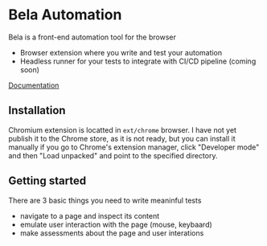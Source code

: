 # Bela Automation

Bela is a front-end automation tool for the browser
- Browser extension where you write and test your automation
- Headless runner for your tests to integrate with CI/CD pipeline (coming soon)

[Documentation](docs#documentation)

## Installation

Chromium extension is locatted in `ext/chrome` browser. I have not yet publish it to the Chrome store, as it is not ready, but you can install it manually if you go to Chrome's extension manager, click "Developer mode" and then "Load unpacked" and point to the specified directory.

## Getting started

There are 3 basic things you need to write meaninful tests
- navigate to a page and inspect its content
- emulate user interaction with the page (mouse, keybaard)
- make assessments about the page and user interations